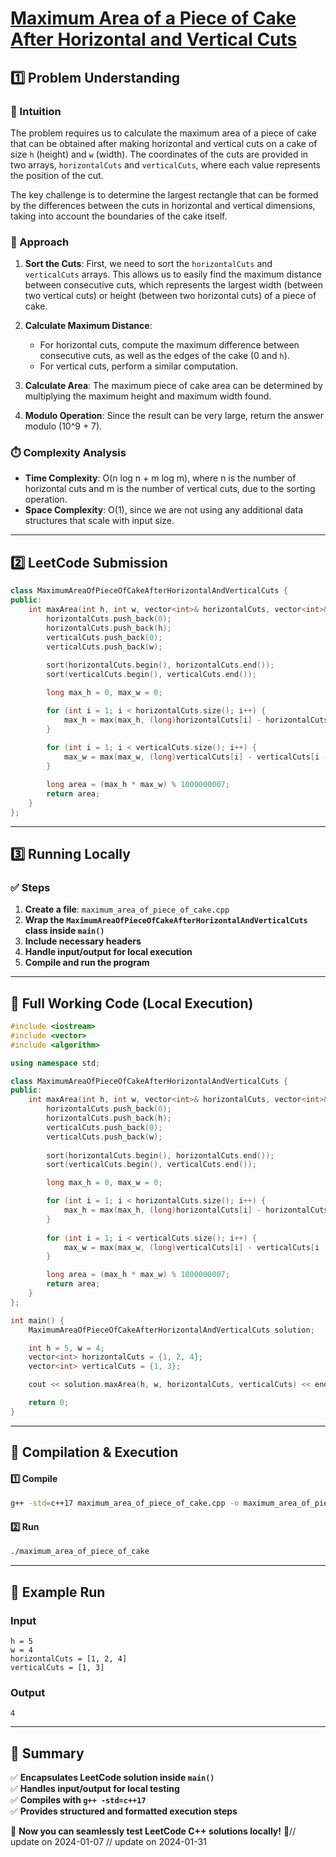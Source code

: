 # **[Maximum Area of a Piece of Cake After Horizontal and Vertical Cuts](https://leetcode.com/problems/maximum-area-of-a-piece-of-cake-after-horizontal-and-vertical-cuts/description/)**  

## **1️⃣ Problem Understanding**  
### **📌 Intuition**  
The problem requires us to calculate the maximum area of a piece of cake that can be obtained after making horizontal and vertical cuts on a cake of size `h` (height) and `w` (width). The coordinates of the cuts are provided in two arrays, `horizontalCuts` and `verticalCuts`, where each value represents the position of the cut.

The key challenge is to determine the largest rectangle that can be formed by the differences between the cuts in horizontal and vertical dimensions, taking into account the boundaries of the cake itself.

### **🚀 Approach**  
1. **Sort the Cuts**: First, we need to sort the `horizontalCuts` and `verticalCuts` arrays. This allows us to easily find the maximum distance between consecutive cuts, which represents the largest width (between two vertical cuts) or height (between two horizontal cuts) of a piece of cake.

2. **Calculate Maximum Distance**:
   - For horizontal cuts, compute the maximum difference between consecutive cuts, as well as the edges of the cake (0 and `h`).
   - For vertical cuts, perform a similar computation.
  
3. **Calculate Area**: The maximum piece of cake area can be determined by multiplying the maximum height and maximum width found.

4. **Modulo Operation**: Since the result can be very large, return the answer modulo \(10^9 + 7\).

### **⏱️ Complexity Analysis**  
- **Time Complexity**: O(n log n + m log m), where n is the number of horizontal cuts and m is the number of vertical cuts, due to the sorting operation.  
- **Space Complexity**: O(1), since we are not using any additional data structures that scale with input size.

---  

## **2️⃣ LeetCode Submission**  
```cpp
class MaximumAreaOfPieceOfCakeAfterHorizontalAndVerticalCuts {
public:
    int maxArea(int h, int w, vector<int>& horizontalCuts, vector<int>& verticalCuts) {
        horizontalCuts.push_back(0);
        horizontalCuts.push_back(h);
        verticalCuts.push_back(0);
        verticalCuts.push_back(w);
        
        sort(horizontalCuts.begin(), horizontalCuts.end());
        sort(verticalCuts.begin(), verticalCuts.end());

        long max_h = 0, max_w = 0;

        for (int i = 1; i < horizontalCuts.size(); i++) {
            max_h = max(max_h, (long)horizontalCuts[i] - horizontalCuts[i - 1]);
        }
        
        for (int i = 1; i < verticalCuts.size(); i++) {
            max_w = max(max_w, (long)verticalCuts[i] - verticalCuts[i - 1]);
        }

        long area = (max_h * max_w) % 1000000007;
        return area;
    }
};
```  

---  

## **3️⃣ Running Locally**  
### **✅ Steps**  
1. **Create a file**: `maximum_area_of_piece_of_cake.cpp`  
2. **Wrap the `MaximumAreaOfPieceOfCakeAfterHorizontalAndVerticalCuts` class inside `main()`**  
3. **Include necessary headers**  
4. **Handle input/output for local execution**  
5. **Compile and run the program**  

---  

## **📝 Full Working Code (Local Execution)**  
```cpp
#include <iostream>
#include <vector>
#include <algorithm>

using namespace std;

class MaximumAreaOfPieceOfCakeAfterHorizontalAndVerticalCuts {
public:
    int maxArea(int h, int w, vector<int>& horizontalCuts, vector<int>& verticalCuts) {
        horizontalCuts.push_back(0);
        horizontalCuts.push_back(h);
        verticalCuts.push_back(0);
        verticalCuts.push_back(w);
        
        sort(horizontalCuts.begin(), horizontalCuts.end());
        sort(verticalCuts.begin(), verticalCuts.end());

        long max_h = 0, max_w = 0;

        for (int i = 1; i < horizontalCuts.size(); i++) {
            max_h = max(max_h, (long)horizontalCuts[i] - horizontalCuts[i - 1]);
        }
        
        for (int i = 1; i < verticalCuts.size(); i++) {
            max_w = max(max_w, (long)verticalCuts[i] - verticalCuts[i - 1]);
        }

        long area = (max_h * max_w) % 1000000007;
        return area;
    }
};

int main() {
    MaximumAreaOfPieceOfCakeAfterHorizontalAndVerticalCuts solution;

    int h = 5, w = 4;
    vector<int> horizontalCuts = {1, 2, 4};
    vector<int> verticalCuts = {1, 3};

    cout << solution.maxArea(h, w, horizontalCuts, verticalCuts) << endl; // Expected output: 4

    return 0;
}
```  

---  

## **🔧 Compilation & Execution**  
#### **1️⃣ Compile**  
```bash
g++ -std=c++17 maximum_area_of_piece_of_cake.cpp -o maximum_area_of_piece_of_cake
```  

#### **2️⃣ Run**  
```bash
./maximum_area_of_piece_of_cake
```  

---  

## **🎯 Example Run**  
### **Input**  
```
h = 5
w = 4
horizontalCuts = [1, 2, 4]
verticalCuts = [1, 3]
```  
### **Output**  
```
4
```  

---  

## **📌 Summary**  
✅ **Encapsulates LeetCode solution inside `main()`**  
✅ **Handles input/output for local testing**  
✅ **Compiles with `g++ -std=c++17`**  
✅ **Provides structured and formatted execution steps**  

🚀 **Now you can seamlessly test LeetCode C++ solutions locally!** 🚀// update on 2024-01-07
// update on 2024-01-31

